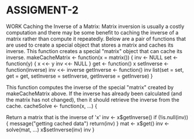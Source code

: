 # ASSIGMENT-2
WORK
Caching the Inverse of a Matrix:
Matrix inversion is usually a costly computation and there may be some
benefit to caching the inverse of a matrix rather than compute it repeatedly.
Below are a pair of functions that are used to create a special object that
stores a matrix and caches its inverse.
This function creates a special "matrix" object that can cache its inverse.
makeCacheMatrix <- function(x = matrix()) {
inv <- NULL
set <- function(y) {
x <<- y
inv <<- NULL
}
get <- function() x
setInverse <- function(inverse) inv <<- inverse
getInverse <- function() inv
list(set = set,
get = get,
setInverse = setInverse,
getInverse = getInverse)
}

This function computes the inverse of the special "matrix" created by
makeCacheMatrix above. If the inverse has already been calculated (and the
matrix has not changed), then it should retrieve the inverse from the cache.
cacheSolve <- function(x, ...) {

Return a matrix that is the inverse of 'x'
inv <- x$getInverse()
if (!is.null(inv)) {
message("getting cached data")
return(inv)
}
mat <- x$get()
inv <- solve(mat, ...)
x$setInverse(inv)
inv
}

